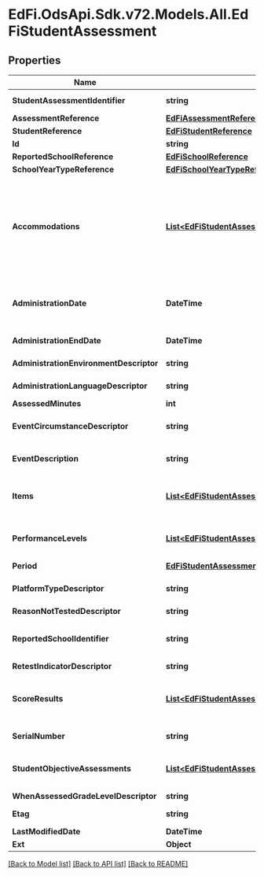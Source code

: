 # EdFi.OdsApi.Sdk.v72.Models.All.EdFiStudentAssessment

## Properties

Name | Type | Description | Notes
------------ | ------------- | ------------- | -------------
**StudentAssessmentIdentifier** | **string** | A unique number or alphanumeric code assigned to an assessment administered to a student. | 
**AssessmentReference** | [**EdFiAssessmentReference**](EdFiAssessmentReference.md) |  | 
**StudentReference** | [**EdFiStudentReference**](EdFiStudentReference.md) |  | 
**Id** | **string** |  | [optional] 
**ReportedSchoolReference** | [**EdFiSchoolReference**](EdFiSchoolReference.md) |  | [optional] 
**SchoolYearTypeReference** | [**EdFiSchoolYearTypeReference**](EdFiSchoolYearTypeReference.md) |  | [optional] 
**Accommodations** | [**List&lt;EdFiStudentAssessmentAccommodation&gt;**](EdFiStudentAssessmentAccommodation.md) | An unordered collection of studentAssessmentAccommodations. The specific type of special variation used in how an examination is presented, how it is administered, or how the test taker is allowed to respond. This generally refers to changes that do not substantially alter what the examination measures. The proper use of accommodations does not substantially change academic level or performance criteria. | [optional] 
**AdministrationDate** | **DateTime** | The date and time an assessment was completed by the student. The use of ISO-8601 formats with a timezone designator (UTC or time offset) is recommended in order to prevent ambiguity due to time zones. | [optional] 
**AdministrationEndDate** | **DateTime** | The date and time an assessment administration ended. | [optional] 
**AdministrationEnvironmentDescriptor** | **string** | The environment in which the test was administered. | [optional] 
**AdministrationLanguageDescriptor** | **string** | The language in which an assessment is written and/or administered. | [optional] 
**AssessedMinutes** | **int** | Reported time student was assessed in minutes. | [optional] 
**EventCircumstanceDescriptor** | **string** | An unusual event occurred during the administration of the assessment. This could include fire alarm, student became ill, etc. | [optional] 
**EventDescription** | **string** | Describes special events that occur before during or after the assessment session that may impact use of results. | [optional] 
**Items** | [**List&lt;EdFiStudentAssessmentItem&gt;**](EdFiStudentAssessmentItem.md) | An unordered collection of studentAssessmentItems. The student&#39;s response to an assessment item and the item-level scores such as correct, incorrect, or met standard. | [optional] 
**PerformanceLevels** | [**List&lt;EdFiStudentAssessmentPerformanceLevel&gt;**](EdFiStudentAssessmentPerformanceLevel.md) | An unordered collection of studentAssessmentPerformanceLevels. The performance level(s) achieved for the student assessment. | [optional] 
**Period** | [**EdFiStudentAssessmentPeriod**](EdFiStudentAssessmentPeriod.md) |  | [optional] 
**PlatformTypeDescriptor** | **string** | The platform with which the assessment was delivered to the student during the assessment session. | [optional] 
**ReasonNotTestedDescriptor** | **string** | The primary reason student is not tested. | [optional] 
**ReportedSchoolIdentifier** | **string** | A reported school identifier for the school the enrollment at the time of the assessment used when the assigned SchoolId is not known by the assessment vendor. | [optional] 
**RetestIndicatorDescriptor** | **string** | Indicator if the test was a retake. | [optional] 
**ScoreResults** | [**List&lt;EdFiStudentAssessmentScoreResult&gt;**](EdFiStudentAssessmentScoreResult.md) | An unordered collection of studentAssessmentScoreResults. A meaningful score or statistical expression of the performance of an individual. The results can be expressed as a number, percentile, range, level, etc. | [optional] 
**SerialNumber** | **string** | The unique number for the assessment form or answer document. | [optional] 
**StudentObjectiveAssessments** | [**List&lt;EdFiStudentAssessmentStudentObjectiveAssessment&gt;**](EdFiStudentAssessmentStudentObjectiveAssessment.md) | An unordered collection of studentAssessmentStudentObjectiveAssessments. The student&#39;s score and/or performance levels earned for an objective assessment. | [optional] 
**WhenAssessedGradeLevelDescriptor** | **string** | The grade level of a student when assessed. | [optional] 
**Etag** | **string** | A unique system-generated value that identifies the version of the resource. | [optional] 
**LastModifiedDate** | **DateTime** | The date and time the resource was last modified. | [optional] 
**Ext** | **Object** | Extensions to the StudentAssessment entity. | [optional] 

[[Back to Model list]](../../README.md#documentation-for-models) [[Back to API list]](../../README.md#documentation-for-api-endpoints) [[Back to README]](../../README.md)

